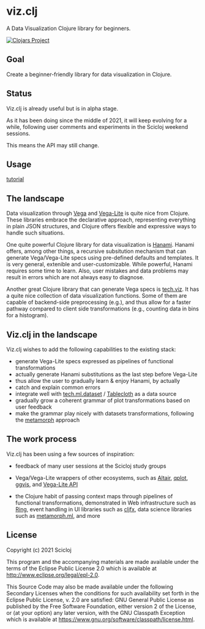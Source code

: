 # viz.clj

A Data Visualization Clojure library for beginners.

[![Clojars Project](https://img.shields.io/clojars/v/org.scicloj/viz.clj.svg)](https://clojars.org/org.scicloj/viz.clj)

## Goal

Create a beginner-friendly library for data visualization in Clojure.

## Status

Viz.clj is already useful but is in alpha stage.

As it has been doing since the middle of 2021, it will keep evolving for a while, following user comments and experiments in the Scicloj weekend sessions.

This means the API may still change.

## Usage

[tutorial](https://scicloj.github.io/viz.clj/)

## The landscape

Data visualization through [Vega](https://vega.github.io/vega/) and [Vega-Lite](https://vega.github.io/vega-lite/) is quite nice from Clojure. These libraries embrace the declarative approach, representing everything in plain JSON structures, and Clojure offers flexible and expressive ways to handle such situations.

One quite powerful Clojure library for data visualization is [Hanami](github.com/jsa-aerial/hanami). Hanami offers, among other things, a recursive subsitution mechanism that can generate Vega/Vega-Lite specs using pre-defined defaults and templates. It is very general, extenible and user-customizable. While powerful, Hanami requires some time to learn. Also, user mistakes and data problems may result in errors which are not always easy to diagnose.

Another great Clojure library that can generate Vega specs is [tech.viz](https://github.com/techascent/tech.viz). It has a quite nice collection of data visualization functions. Some of them are capable of backend-side preprocessing (e.g.), and thus allow for a faster pathway compared to client side transformations (e.g., counting data in bins for a histogram).

## Viz.clj in the landscape

Viz.clj wishes to add the following capabilities to the existing stack:
* generate Vega-Lite specs expressed as pipelines of functional transformations
* actually generate Hanami substitutions as the last step before Vega-Lite
* thus allow the user to gradually learn & enjoy Hanami, by actually 
* catch and explain common errors
* integrate well with [tech.ml.dataset](https://github.com/techascent/tech.ml.dataset) / [Tablecloth](https://scicloj.github.io/tablecloth/index.html) as a data source
* gradually grow a coherent grammar of plot transformations based on user feedback
* make the grammar play nicely with datasets transformations, following the [metamorph](https://github.com/scicloj/metamorph) approach

## The work process

Viz.clj has been using a few sources of inspiration:

* feedback of many user sessions at the Scicloj study groups

* Vega/Vega-Lite wrappers of other ecosystems, such as [Altair](https://altair-viz.github.io/), [qplot](https://ggplot2.tidyverse.org/reference/qplot.html), [ggvis](https://ggvis.rstudio.com/), and [Vega-Lite API](https://vega.github.io/vega-lite-api/)

* the Clojure habit of passing context maps through pipelines of functional transformations, demonstrated in Web infrastructure such as [Ring](https://github.com/ring-clojure/ring), event handling in UI libraries such as [cljfx](https://github.com/cljfx/cljfx), data science libraries such as [metamorph.ml](https://github.com/scicloj/metamorph.ml), and more


## License

Copyright (c) 2021 Scicloj

This program and the accompanying materials are made available under the terms of the Eclipse Public License 2.0 which is available at http://www.eclipse.org/legal/epl-2.0.

This Source Code may also be made available under the following Secondary Licenses when the conditions for such availability set forth in the Eclipse Public License, v. 2.0 are satisfied: GNU General Public License as published by the Free Software Foundation, either version 2 of the License, or (at your option) any later version, with the GNU Classpath Exception which is available at https://www.gnu.org/software/classpath/license.html.
